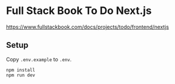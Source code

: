 # Full Stack Book To Do Next.js

https://www.fullstackbook.com/docs/projects/todo/frontend/nextjs

## Setup

Copy `.env.example` to `.env`.

```
npm install
npm run dev
```
